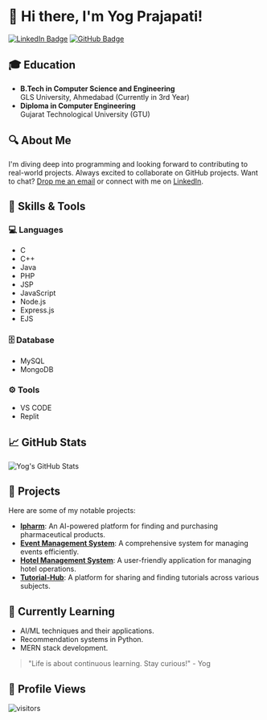 # 👋 Hi there, I'm Yog Prajapati!

[![LinkedIn Badge](https://img.shields.io/badge/-Yog%20Prajapati-0077B5?style=flat&logo=Linkedin&logoColor=white)](https://www.linkedin.com/in/yogprajapati) [![GitHub Badge](https://img.shields.io/badge/-YogPrajapati-333?style=flat&logo=github&logoColor=white)](https://github.com/YogPrajapati) 

## 🎓 Education
- **B.Tech in Computer Science and Engineering**  
  GLS University, Ahmedabad (Currently in 3rd Year)
- **Diploma in Computer Engineering**  
  Gujarat Technological University (GTU)

## 🔍 About Me
I'm diving deep into programming and looking forward to contributing to real-world projects. Always excited to collaborate on GitHub projects. Want to chat? [Drop me an email](mailto:yogprajapati08@gmail.com) or connect with me on [LinkedIn](https://www.linkedin.com/in/yogprajapati).

## 🧰 Skills & Tools
### 💻 Languages
- C
- C++
- Java
- PHP
- JSP
- JavaScript
- Node.js
- Express.js
- EJS

### 🗄️ Database
- MySQL
- MongoDB

### ⚙️ Tools
- VS CODE
- Replit

## 📈 GitHub Stats
![Yog's GitHub Stats](https://github-readme-stats.vercel.app/api?username=YogPrajapati&show_icons=true&theme=radical)

## 🚀 Projects
Here are some of my notable projects:
- **[Ipharm](link_to_your_project)**: An AI-powered platform for finding and purchasing pharmaceutical products.
- **[Event Management System](link_to_your_project)**: A comprehensive system for managing events efficiently.
- **[Hotel Management System](link_to_your_project)**: A user-friendly application for managing hotel operations.
- **[Tutorial-Hub](link_to_your_project)**: A platform for sharing and finding tutorials across various subjects.

## 🌱 Currently Learning
- AI/ML techniques and their applications.
- Recommendation systems in Python.
- MERN stack development.

> "Life is about continuous learning. Stay curious!" - Yog

## 👀 Profile Views
![visitors](https://visitor-badge.glitch.me/badge?page_id=${your.yogprajapati}.{your.yogprajapati.git}&left_color=green&right_color=red)


